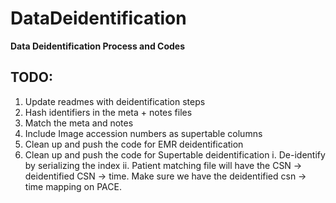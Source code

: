 # DataDeidentification

**Data Deidentification Process and Codes**

## TODO: 

1. Update readmes with deidentification steps
2. Hash identifiers in the meta + notes files
3. Match the meta and notes
4. Include Image accession numbers as supertable columns
5. Clean up and push the code for EMR deidentification
6. Clean up and push the code for Supertable deidentification
     i. De-identify by serializing the index
     ii. Patient matching file will have the CSN -> deidentified CSN -> time. Make sure we have the deidentified csn -> time mapping on PACE.
